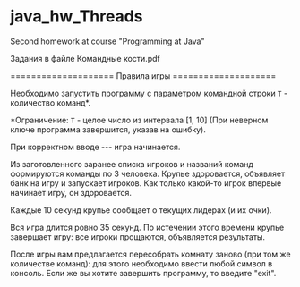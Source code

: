 # java_hw_Threads
Second homework at course "Programming at Java"

Задания в файле Командные кости.pdf


==================== Правила игры ====================


Необходимо запустить программу с параметром командной строки <code>T</code> - количество команд*. 

*Ограничение:
    <code>T</code> - целое число из интервала [1, 10]  (При неверном ключе программа завершится, указав на ошибку).
    

При корректном вводе --- игра начинается. 

Из заготовленного заранее списка игроков и названий команд формируются команды по 3 человека.
Крупье здоровается, объявляет банк на игру и запускает игроков. Как только какой-то игрок впервые начинает игру, он здоровается.

Каждые 10 секунд крупье сообщает о текущих лидерах (и их очки).


Вся игра длится ровно 35 секунд. По истечении этого времени крупье завершает игру: все игроки прощаются, объявляется результаты.


После игры вам предлагается пересобрать комнату заново (при том же количестве команд): для этого необходимо ввести любой символ в консоль.
Если же вы хотите завершить программу, то введите "exit".